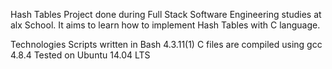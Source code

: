 Hash Tables
Project done during Full Stack Software Engineering studies at alx School. It aims to learn how to implement Hash Tables with C language.

Technologies
Scripts written in Bash 4.3.11(1)
C files are compiled using gcc 4.8.4
Tested on Ubuntu 14.04 LTS
